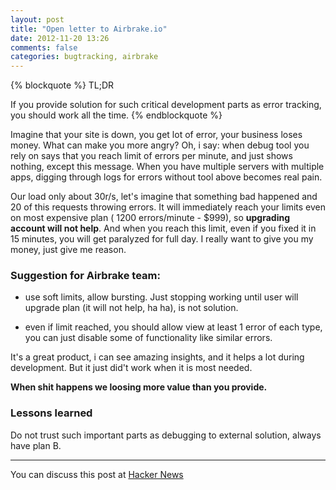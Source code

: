 ```yaml
---
layout: post
title: "Open letter to Airbrake.io"
date: 2012-11-20 13:26
comments: false
categories: bugtracking, airbrake
---
```


{% blockquote %}
TL;DR

If you provide solution for such critical development parts as error tracking, you should work all the time.
{% endblockquote %}


Imagine that your site is down, you get lot of error, your business loses money. What can make you more angry? Oh, i say: when debug tool you rely on says that you reach limit of errors per minute, and just shows nothing, except this message. When you have multiple servers with multiple apps, digging through logs for errors without tool above becomes real pain. 

Our load only about 30r/s, let's imagine that something bad happened and  20 of this requests throwing errors. It will immediately reach your limits even on most expensive plan ( 1200 errors/minute - $999), so **upgrading account will not help**. And when you reach this limit, even if you fixed it in 15 minutes, you will get paralyzed for full day. I really want to give you my money, just give me reason.


### Suggestion for Airbrake team:

* use soft limits, allow bursting. Just stopping working until user will upgrade plan (it will not help, ha ha), is not solution.

* even if limit reached, you should allow view at least 1 error of each type, you can just disable some of functionality like similar errors.


It's a great product, i can see amazing insights, and it helps a lot during development. But it just did't work when it is most needed.

**When shit happens we loosing more value than you provide.**

### Lessons learned

Do not trust such important parts as debugging to external solution, always have plan B.


-----
You can discuss this post at [Hacker News](http://news.ycombinator.com/item?id=4808539)






